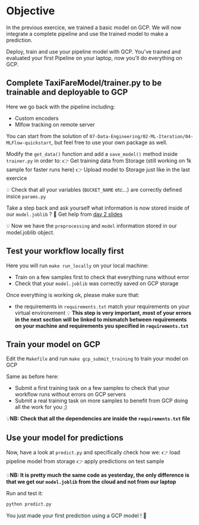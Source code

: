# Objective

In the previous exercice, we trained a basic model on GCP. We will now integrate a complete pipeline and use the trained model to make a prediction.

Deploy, train and use your pipeline model with GCP.
You've trained and evaluated your first Pipeline on your laptop, now you'll do everything on GCP.

## Complete TaxiFareModel/trainer.py to be trainable and deployable to GCP

Here we go back with the pipeline including:
- Custom encoders
- Mlfow tracking on remote server

You can start from the solution of `07-Data-Engineering/02-ML-Iteration/04-MLFlow-quickstart`, but feel free to use your own package as well.

Modify the `get_data()` function and add a `save_model()` method inside `trainer.py` in order to:
👉 Get training data from Storage (still working on 1k sample for faster runs here)
👉 Upload model to Storage just like in the last exercice

💡 Check that all your variables (`BUCKET_NAME` etc...) are correctly defined insice `params.py`

Take a step back and ask yourself what information is now stored inside of our `model.joblib` ?
🤔 Get help from [day 2 slides](https://kitt.lewagon.com/karr/data-lectures.kitt/07-Data-Engineering_02.slides.html)

💡 Now we have the `preprocessing` and `model` information stored in our model.joblib object.

## Test your workflow locally first

Here you will run `make run_locally` on your local machine:
- Train on a few samples first to check that everything runs without error
- Check that your `model.joblib` was correctly saved on GCP storage

Once everything is working ok, please make sure that:
- the requirements in `requirements.txt` match your requirements on your virtual environement
💡 **This step is very important, most of your errors in the next section will be linked to mismatch between requirements on your machine and requirements you specified in `requirements.txt`**

## Train your model on GCP

Edit the `Makefile` and run `make gcp_submit_training` to train your model on GCP

Same as before here:
- Submit a first training task on a few samples to check that your workflow runs without errors on GCP servers
- Submit a real training task on more samples to benefit from GCP doing all the work for you ;)

💡**NB: Check that all the dependencies are inside the `requirements.txt` file**

## Use your model for predictions

Now, have a look at `predict.py` and specifically check how we:
👉 load pipeline model from storage
👉 apply predictions on test sample

💡**NB: It is pretty much the same code as yesterday, the only difference is that we get our `model.joblib` from the cloud and not from our laptop**

Run and test it:
```bash
python predict.py
```

You just made your first prediction using a GCP model ! 🚀
